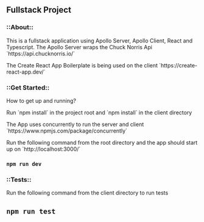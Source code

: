## Fullstack Project

<h3>::About::</h3>
<p>This is a fullstack application using Apollo Server, Apollo Client, React and Typescript.
The Apollo Server wraps the Chuck Norris Api `https://api.chucknorris.io/`</p>

<p>The Create React App Boilerplate is being used on the client `https://create-react-app.dev/`</p>

<h3>::Get Started::</h3>

<p>How to get up and running?</p>

<p>Run `npm install` in the project root and `npm install` in the client directory</p>

<p>The App uses concurrently to run the server and client `https://www.npmjs.com/package/concurrently`</p>

<p>Run the following command from the root directory and the app should start up on `http://localhost:3000/`</p>

### `npm run dev`

<h3>::Tests::</h3>

<p>Run the following command from the client directory to run tests</p>

## `npm run test`




